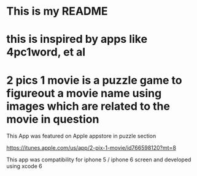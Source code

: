 
# This is my README
# this is inspired by apps like 4pc1word, et al
# 2 pics 1 movie is a puzzle game to figureout a movie name using images which are related to the movie in question 

This App was featured on Apple appstore in puzzle section

https://itunes.apple.com/us/app/2-pix-1-movie/id766598120?mt=8

This app was compatibility for iphone 5 / iphone 6 screen and developed using xcode 6
